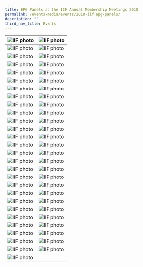 ```yaml
---
title: EPG Panels at the IIF Annual Membership Meetings 2018
permalink: /events-media/events/2018-iif-epg-panels/
description: ""
third_nav_title: Events
---
```

| ![IIF photo](/images/Events%20Media/IIF/20181012_103725.jpg)| ![IIF photo](/images/Events%20Media/IIF/20181012_103749.jpg)|
| -------- | -------- |
| ![IIF photo](/images/Events%20Media/IIF/20181012_103847.jpg)| ![IIF photo](/images/Events%20Media/IIF/MRC03245.jpg)|
| ![IIF photo](/images/Events%20Media/IIF/MRC03247.jpg)| ![IIF photo](/images/Events%20Media/IIF/MRC03249.jpg)|
| ![IIF photo](/images/Events%20Media/IIF/MRC03256.jpg)| ![IIF photo](/images/Events%20Media/IIF/MRC03257.jpg)|
| ![IIF photo](/images/Events%20Media/IIF/MRC03260.jpg)| ![IIF photo](/images/Events%20Media/IIF/MRC03261.jpg)|
| ![IIF photo](/images/Events%20Media/IIF/MRC03262.jpg)| ![IIF photo](/images/Events%20Media/IIF/MRC03263.jpg)|
| ![IIF photo](/images/Events%20Media/IIF/MRC03264.jpg)| ![IIF photo](/images/Events%20Media/IIF/MRC03266.jpg)|
| ![IIF photo](/images/Events%20Media/IIF/MRC03268.jpg)| ![IIF photo](/images/Events%20Media/IIF/MRC03269.jpg)|
| ![IIF photo](/images/Events%20Media/IIF/MRC03270.jpg)| ![IIF photo](/images/Events%20Media/IIF/MRC03271.jpg)|
| ![IIF photo](/images/Events%20Media/IIF/MRC03275.jpg)| ![IIF photo](/images/Events%20Media/IIF/MRC03277.jpg)|
| ![IIF photo](/images/Events%20Media/IIF/MRC03279.jpg)| ![IIF photo](/images/Events%20Media/IIF/MRC03280.jpg)|
| ![IIF photo](/images/Events%20Media/IIF/MRC03281.jpg)| ![IIF photo](/images/Events%20Media/IIF/MRC03283.jpg)|
| ![IIF photo](/images/Events%20Media/IIF/MRC03291.jpg)| ![IIF photo](/images/Events%20Media/IIF/MRC03292.jpg)|
| ![IIF photo](/images/Events%20Media/IIF/MRC03294.jpg)| ![IIF photo](/images/Events%20Media/IIF/MRC03295.jpg)|
| ![IIF photo](/images/Events%20Media/IIF/MRC03296.jpg)| ![IIF photo](/images/Events%20Media/IIF/MRC03297.jpg)|
| ![IIF photo](/images/Events%20Media/IIF/MRC03298.jpg)| ![IIF photo](/images/Events%20Media/IIF/MRC03299.jpg)|
| ![IIF photo](/images/Events%20Media/IIF/MRC03309.jpg)| ![IIF photo](/images/Events%20Media/IIF/MRC03310.jpg)|
| ![IIF photo](/images/Events%20Media/IIF/MRC03317.jpg)| ![IIF photo](/images/Events%20Media/IIF/MRC03320.jpg)|
| ![IIF photo](/images/Events%20Media/IIF/MRC03321.jpg)| ![IIF photo](/images/Events%20Media/IIF/MRC03323.jpg)|
| ![IIF photo](/images/Events%20Media/IIF/MRC03324.jpg)| ![IIF photo](/images/Events%20Media/IIF/MRC03326.jpg)|
| ![IIF photo](/images/Events%20Media/IIF/MRC03327.jpg)| ![IIF photo](/images/Events%20Media/IIF/MRC03330.jpg)|
| ![IIF photo](/images/Events%20Media/IIF/MRC03331.jpg)| ![IIF photo](/images/Events%20Media/IIF/MRC03332.jpg)|
| ![IIF photo](/images/Events%20Media/IIF/MRC03333.jpg)| ![IIF photo](/images/Events%20Media/IIF/MRC03334.jpg)|
| ![IIF photo](/images/Events%20Media/IIF/MRC03337.jpg)| ![IIF photo](/images/Events%20Media/IIF/MRC03338.jpg)|
| ![IIF photo](/images/Events%20Media/IIF/MRC03343.jpg)| ![IIF photo](/images/Events%20Media/IIF/MRC03344.jpg)|
| ![IIF photo](/images/Events%20Media/IIF/MRC03345.jpg)| ![IIF photo](/images/Events%20Media/IIF/MRC03350.jpg)|
| ![IIF photo](/images/Events%20Media/IIF/MRC03351.jpg)| ![IIF photo](/images/Events%20Media/IIF/MRC03352.jpg)|
| ![IIF photo](/images/Events%20Media/IIF/MRC03373.jpg)||
